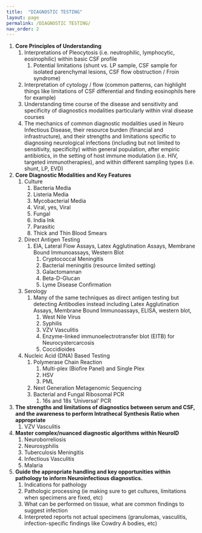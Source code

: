 ```yaml
---
title:  "DIAGNOSTIC TESTING"
layout: page
permalink: /DIAGNOSTIC TESTING/
nav_order: 2
---
```


1. **Core Principles of Understanding**  
   1. Interpretations of Pleocytosis (i.e. neutrophilic, lymphocytic, eosinophilic) within basic CSF profile  
      1. Potential limitations (shunt vs. LP sample, CSF sample for isolated parenchymal lesions, CSF flow obstruction / Froin syndrome)  
   2. Interpretation of cytology / flow (common patterns, can highlight things like limitations of CSF differential and finding eosinophils here for example)  
   3. Understanding time course of the disease and sensitivity and specificity of diagnostics modalities particularly within viral disease courses  
   4. The mechanics of common diagnostic modalities used in Neuro Infectious Disease, their resource burden (financial and infrastructure), and their strengths and limitations specific to diagnosing neurological infections (including but not limited to sensitivity, specificity) within general population, after empiric antibiotics, in the setting of host immune modulation (i.e. HIV, targeted immunotherapies), and within different sampling types (i.e. shunt, LP, EVD)  
2. **Core Diagnostic Modalities and Key Features**  
   1. Culture  
      1. Bacteria Media  
      2. Listeria Media  
      3. Mycobacterial Media  
      4. Viral, yes, Viral  
      5. Fungal  
      6. India Ink  
      7. Parasitic  
      8. Thick and Thin Blood Smears  
   2. Direct Antigen Testing  
      1. EIA, Lateral Flow Assays, Latex Agglutination Assays, Membrane Bound Immunoassays, Western Blot  
         1. Cryptococcal Meningitis  
         2. Bacterial meningitis (resource limited setting)  
         3. Galactomannan  
         4. Beta-D-Glucan  
         5. Lyme Disease Confirmation  
   3. Serology  
      1. Many of the same techniques as direct antigen testing but detecting Antibodies instead including Latex Agglutination Assays, Membrane Bound Immunoassays, ELISA, western blot,  
         1. West Nile Virus  
         2. Syphilis  
         3. VZV Vasculitis  
         4. Enzyme-linked immunoelectrotransfer blot (EITB) for Neurocystercarcosis  
         5. Coccidioides  
   4. Nucleic Acid (DNA) Based Testing  
      1. Polymerase Chain Reaction  
         1. Multi-plex (Biofire Panel) and Single Plex  
         2. HSV  
         3. PML  
      2. Next Generation Metagenomic Sequencing  
      3. Bacterial and Fungal Ribosomal PCR  
         1. 16s and 18s ‘Universal’ PCR  
3. **The strengths and limitations of diagnostics between serum and CSF, and the awareness to perform Intrathecal Synthesis Ratio when appropriate**  
   1. VZV Vasculitis  
4. **Master complex/nuanced diagnostic algorithms within NeuroID**  
   1. Neuroborreliosis  
   2. Neurosyphilis  
   3. Tuberculosis Meningitis  
   4. Infectious Vasculitis  
   5. Malaria  
5. **Guide the appropriate handling and key opportunities within pathology to inform Neuroinfectious diagnostics.**  
   1. Indications for pathology  
   2. Pathologic processing (ie making sure to get cultures, limitations when specimens are fixed, etc)  
   3. What can be performed on tissue, what are common findings to suggest infection  
   4. Interpreted reports not actual specimens (granulomas, vasculitis, infection-specific findings like Cowdry A bodies, etc)

